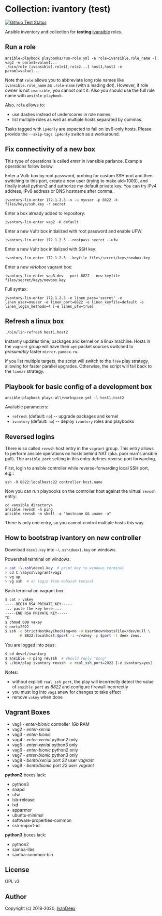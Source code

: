 # Collection: ivantory (test)

[![Github Test Status](https://github.com/ivansible/ivantory-test/workflows/test/badge.svg?branch=master)](https://github.com/ivansible/ivantory-test/actions)

Ansible inventory and collection for **testing** [ivansible](https://github.com/ivansible) roles.


## Run a role

    ansible-playbook playbooks/run-role.yml -e role=ivansible.role_name -l vag2 -e param1=value1...
    ./bin/role [ivansible].role1[,role2...] host1,host2 -e param1=value1...

Note that `role` allows you to abbreviate long role names
like `ivansible.role_name` as `.role-name` (with a leading dot). However,
if role owner is not `ivansible`, you cannot omit it. Also you should use
the full role name with `ansible-playbook`.

Also, `role` allows to:
  - use dashes instead of underscores in role names;
  - list multiple roles as well as multiple hosts separated by commas.

Tasks tagged with `ip4only` are expected to fail on ipv6-only hosts.
Please provide the `--skip-tags ip4only` switch as a workaround.

## Fix connectivity of a new box

This type of operations is called _enter_ in ivansible parlance.
Example operations follow below.

Enter a Vultr box by root password, probing for custom SSH port and
then switching to this port, create a new user (trying to make uid=1000),
and finally install python2 and authorize my default private key.
You can try IPv4 address, IPv6 address or DNS hostname after comma.

    ivantory-lin-enter 172.1.2.3 -v -u myuser -p 8822 -k files/keys/ssh.key -r secret

Enter a box already added to repository:

    ivantory-lin-enter vag2 -K default

Enter a new Vultr box initialized with root password and enable UFW:

    ivantory-lin-enter 172.1.2.3 --rootpass secret --ufw

Enter a new Vultr box initialized with SSH key:

    ivantory-lin-enter 172.1.2.3 --keyfile files/secret/keys/newbox.key

Enter a new _virtobox_ vagrant box:

    ivantory-lin-enter vag3.dev --port 8822 --new-keyfile files/secret/keys/newbox.key

Full syntax:

    ivantory-lin-enter 172.1.2.3 -e linen_pass='secret' -e linen_user=myuser -e linen_port=8822 -e linen_keyfile=default -e linen_login_methods=4 [-e linen_ufw=true]


## Refresh a linux box

    ./bin/lin-refresh host1,host2

Instantly updates time, packages and kernel on a linux machine.
Hosts in the `vagrant` group will have their `apt` packet sources
switched to _presumably_ faster `mirror.yandex.ru`.

If you list multiple targets, the script will switch to the `free`
play strategy, allowing for faster parallel upgrades.
Otherwise, the script will fall back to the `linear` strategy.


## Playbook for basic config of a development box

    ansible-playbook plays-all/workspace.yml -l host1,host2

Available parameters:

  - `refresh` (default: `no`) -- upgrade packages and kernel
  - `ivantory` (default: `no`) -- deploy `ivantory` roles and playbooks


## Reversed logins

There is so called `revssh` host entry in the `vagrant` group.
This entry allows to perform ansible operations on hosts behind NAT
(aka. poor man's ansible pull).
The `ansible_port` setting in this entry defines reverse port
forwarding.

First, login to ansible controller while reverse-forwarding
local SSH port, e.g.:

    ssh -R 8822:localhost:22 controller.host.name

Now you can run playbooks on the controller host against the
virtual `revssh` entry:

    cd <ansible_directory>
    ansible revssh -m ping
    ansible revssh -m shell -a "hostname && uname -a"

There is only one entry, so you cannot control multiple hosts this way.


## How to bootstrap ivantory on new controller

Download `deex1.key` into `~\.ssh\deex1.key` on windows.

Powershell terminal on windows:
```powershell
> cat ~\.ssh\deex1.key  # print key to windows terminal
> cd C:\abyss\vagrant\vag1
> vg up
> vg ssh  # or login from mobassh teminal
```

Bash terminal on vagrant box:
```sh
$ cat > vakey
-----BEGIN RSA PRIVATE KEY-----
... paste the key here ...
-----END RSA PRIVATE KEY-----
^D
$ chmod 600 vakey
$ port=2022
$ ssh -o StrictHostKeyChecking=no -o UserKnownHostsFile=/dev/null \
      -R 8822:localhost:$port -i ~/vakey -p $port -l deex zeus.
```

You are logged into zeus:
```sh
$ cd devel/ivantory
$ ansible -m ping revssh  # should reply "pong"
$ ./bin/play ivantory revssh -e real_ssh_port=2022 [-e ivantory=yes]
```

Notes:
- without explicit `real_ssh_port`, the play will incorrectly detect the
  value of `ansible_port` as _8822_ and configure firewall incorrectly
- you must log into `vag1` anew for changes to take effect
- remove `vakey` when done


## Vagrant Boxes

- vag1 - *enter-bionic* controller _1Gb_ RAM
- vag2 - *enter-xenial*
- vag3 - *enter-bionic*
- vag4 - *enter-xenial* python2 only
- vag5 - *enter-xenial* python3 only
- vag6 - *enter-bionic* python2 only
- vag7 - *enter-bionic* python3 only
- vag8 - *bento/xenial* port _22_ user _vagrant_
- vag9 - *bento/bionic* port _22_ user _vagrant_

**python2** boxes lack:
- python3
- snapd
- ufw
- lsb-release
- lxd
- apparmor
- ubuntu-minimal
- software-properties-common
- ssh-import-id

**python3** boxes lack:
- python2
- samba-libs
- samba-common-bin


## License

GPL v3

## Author

Copyright (c) 2018-2020, [IvanDeex](https://github.com/ivandeex)
